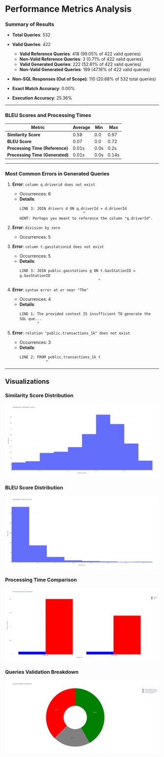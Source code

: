 # Performance Metrics Analysis

### Summary of Results

- **Total Queries**: 532
- **Valid Queries**: 422
  - **Valid Reference Queries**: 418 (99.05% of 422 valid queries)
  - **Non-Valid Reference Queries**: 3 (0.71% of 422 valid queries)
  - **Valid Generated Queries**: 222 (52.61% of 422 valid queries)
  - **Non-Valid Generated Queries**: 199 (47.16% of 422 valid queries)
- **Non-SQL Responses (Out of Scope)**: 110 (20.68% of 532 total queries)

- **Exact Match Accuracy**: 0.00%
- **Execution Accuracy**: 25.36%

---

### BLEU Scores and Processing Times

| Metric                      | Average | Min   | Max   |
|-----------------------------|---------|-------|-------|
| **Similarity Score**        | 0.58    | 0.0   | 0.97  |
| **BLEU Score**              | 0.07    | 0.0   | 0.72  |
| **Processing Time (Reference)** | 0.01s   | 0.0s  | 0.2s  |
| **Processing Time (Generated)** | 0.01s   | 0.0s  | 0.14s |

---

### Most Common Errors in Generated Queries

1. **Error**: `column q.driverid does not exist`
   - Occurrences: 6
   - **Details**:
     ```
     LINE 3: JOIN drivers d ON q.driverId = d.driverId
                                  ^
     HINT: Perhaps you meant to reference the column "q.driverId".
     ```

2. **Error**: `division by zero`
   - Occurrences: 5

3. **Error**: `column t.gasstationid does not exist`
   - Occurrences: 5
   - **Details**:
     ```
     LINE 3: JOIN public.gasstations g ON t.GasStationID = g.GasStationID
                                         ^
     ```

4. **Error**: `syntax error at or near "The"`
   - Occurrences: 4
   - **Details**:
     ```
     LINE 1: The provided context IS insufficient TO generate the SQL que...
             ^
     ```

5. **Error**: `relation "public.transactions_1k" does not exist`
   - Occurrences: 3
   - **Details**:
     ```
     LINE 2: FROM public.transactions_1k t
                 ^
     ```

---

## Visualizations

### Similarity Score Distribution
![Similarity Score Distribution](graphical_charts/Similarity_score_distribution.png)

### BLEU Score Distribution
![BLEU Score Distribution](graphical_charts/BLEU_score_distribution.png)

### Processing Time Comparison
![Processing Time Comparison](graphical_charts/Processing_time_comparison.png)

### Queries Validation Breakdown
![Queries Validation Breakdown](graphical_charts/Queries_validation_breakdown.png)

```markdown